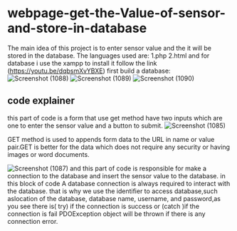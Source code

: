# webpage-get-the-Value-of-sensor-and-store-in-database
The main idea of this project is to enter sensor value and the  it will be stored in the database.
The languages used are:
1.php 
2.html
and for database i use the xampp to install it follow the link (https://youtu.be/dqbsmXvYBXE)
first build a database:
![Screenshot (1088)](https://user-images.githubusercontent.com/108452991/182492941-6ace293f-3eb2-48d4-8521-cac6af2a8b05.png)
![Screenshot (1089)](https://user-images.githubusercontent.com/108452991/182493074-e912c9a0-7a5a-4527-bd2e-967aab36211c.png)
![Screenshot (1090)](https://user-images.githubusercontent.com/108452991/182493227-ed75fab3-59e5-495d-9d2e-81a4e381febe.png)


code explainer
--------------
this part of code is a form that use get method have two inputs which are one to enter the sensor value and a button to submit.
![Screenshot (1085)](https://user-images.githubusercontent.com/108452991/182484110-5470782b-6fce-4ee5-8208-fffad40cf646.png)

GET method is used to appends form data to the URL in name or value pair.GET is better for the data which does not require any security or having images or word documents.

![Screenshot (1087)](https://user-images.githubusercontent.com/108452991/182490847-35e2cb89-7e8a-4652-811e-61d59e0e12a7.png)
and this part of code is responsible for make a connection to the database and insert the sensor value to the database.
in this block of code A database connection is always required to interact with the database. that is why we use the identifier to access database,such aslocation of the database, database name, username, and password,as you see there is( try) if the connection is success or (catch )if the connection is fail PDOException object will be thrown if there is any connection error.

